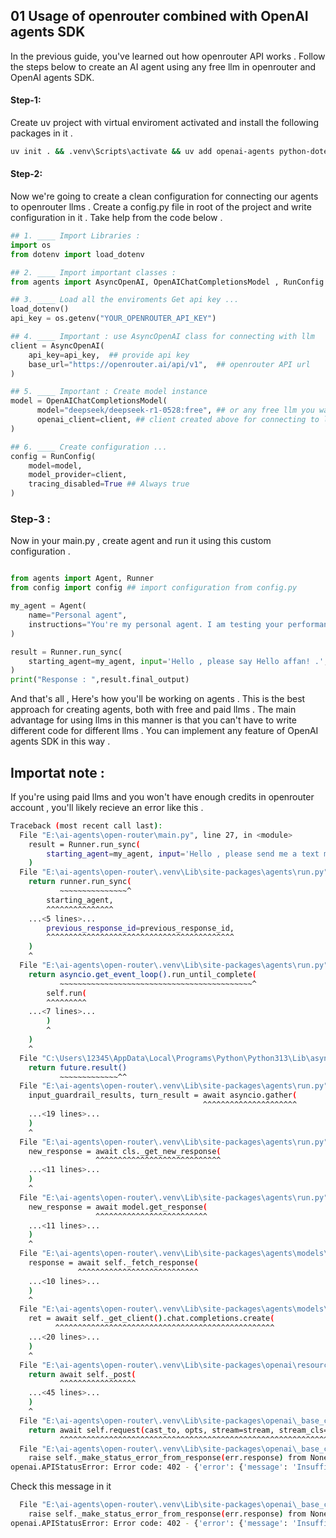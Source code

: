 ## 01 Usage of openrouter combined with OpenAI agents SDK

In the previous guide, you've learned out how openrouter API works . Follow the steps below to create an AI agent using any free llm in openrouter and OpenAI agents SDK.

#### Step-1: 
Create uv project with virtual enviroment activated and install the following packages in it .

```bash
uv init . && .venv\Scripts\activate && uv add openai-agents python-dotenv
```

#### Step-2: 
Now we're going to create a clean configuration for connecting our agents to openrouter llms . Create a config.py file in root of the project and write configuration in it . Take help from the code below .

```python
## 1. ____ Import Libraries :
import os 
from dotenv import load_dotenv

## 2. ____ Import important classes :
from agents import AsyncOpenAI, OpenAIChatCompletionsModel , RunConfig

## 3. ____ Load all the enviroments Get api key ...
load_dotenv()
api_key = os.getenv("YOUR_OPENROUTER_API_KEY")

## 4. ____ Important : use AsyncOpenAI class for connecting with llm
client = AsyncOpenAI(
    api_key=api_key,  ## provide api key
    base_url="https://openrouter.ai/api/v1",  ## openrouter API url
)

## 5. ____ Important : Create model instance
model = OpenAIChatCompletionsModel(
      model="deepseek/deepseek-r1-0528:free", ## or any free llm you want to use . 
      openai_client=client, ## client created above for connecting to llm
)

## 6. ____ Create configuration ...
config = RunConfig(
    model=model,
    model_provider=client,
    tracing_disabled=True ## Always true
)
```

### Step-3 :
Now in your main.py , create agent and run it using this custom configuration .

```python

from agents import Agent, Runner
from config import config ## import configuration from config.py

my_agent = Agent(
    name="Personal agent",
    instructions="You're my personal agent. I am testing your performance and working with deepseke R1"
)

result = Runner.run_sync(
    starting_agent=my_agent, input='Hello , please say Hello affan! .',run_config=config
)
print("Response : ",result.final_output)
```

And that's all , Here's how you'll be working on agents . This is the best approach for creating agents, both with free and paid llms . The main advantage for using llms in this manner is that you can't have to write different code for different llms . You can implement any feature of OpenAI agents SDK in this way .

## Importat note :
If you're using paid llms and you won't have enough credits in openrouter account , you'll likely recieve an error like this .

```bash
Traceback (most recent call last):
  File "E:\ai-agents\open-router\main.py", line 27, in <module>
    result = Runner.run_sync(
        starting_agent=my_agent, input='Hello , please send me a text message Hello affan! if you recieve this message .',run_config=config
    )
  File "E:\ai-agents\open-router\.venv\Lib\site-packages\agents\run.py", line 252, in run_sync
    return runner.run_sync(
           ~~~~~~~~~~~~~~~^
        starting_agent,
        ^^^^^^^^^^^^^^^
    ...<5 lines>...
        previous_response_id=previous_response_id,
        ^^^^^^^^^^^^^^^^^^^^^^^^^^^^^^^^^^^^^^^^^^
    )
    ^
  File "E:\ai-agents\open-router\.venv\Lib\site-packages\agents\run.py", line 491, in run_sync
    return asyncio.get_event_loop().run_until_complete(
           ~~~~~~~~~~~~~~~~~~~~~~~~~~~~~~~~~~~~~~~~~~~^
        self.run(
        ^^^^^^^^^
    ...<7 lines>...
        )
        ^
    )
    ^
  File "C:\Users\12345\AppData\Local\Programs\Python\Python313\Lib\asyncio\base_events.py", line 725, in run_until_complete
    return future.result()
           ~~~~~~~~~~~~~^^
  File "E:\ai-agents\open-router\.venv\Lib\site-packages\agents\run.py", line 397, in run
    input_guardrail_results, turn_result = await asyncio.gather(
                                           ^^^^^^^^^^^^^^^^^^^^^
    ...<19 lines>...
    )
    ^
  File "E:\ai-agents\open-router\.venv\Lib\site-packages\agents\run.py", line 910, in _run_single_turn
    new_response = await cls._get_new_response(
                   ^^^^^^^^^^^^^^^^^^^^^^^^^^^^
    ...<11 lines>...
    )
    ^
  File "E:\ai-agents\open-router\.venv\Lib\site-packages\agents\run.py", line 1071, in _get_new_response
    new_response = await model.get_response(
                   ^^^^^^^^^^^^^^^^^^^^^^^^^
    ...<11 lines>...
    )
    ^
  File "E:\ai-agents\open-router\.venv\Lib\site-packages\agents\models\openai_chatcompletions.py", line 65, in get_response
    response = await self._fetch_response(
               ^^^^^^^^^^^^^^^^^^^^^^^^^^^
    ...<10 lines>...
    )
    ^
  File "E:\ai-agents\open-router\.venv\Lib\site-packages\agents\models\openai_chatcompletions.py", line 273, in _fetch_response
    ret = await self._get_client().chat.completions.create(
          ^^^^^^^^^^^^^^^^^^^^^^^^^^^^^^^^^^^^^^^^^^^^^^^^^
    ...<20 lines>...
    )
    ^
  File "E:\ai-agents\open-router\.venv\Lib\site-packages\openai\resources\chat\completions\completions.py", line 2454, in create
    return await self._post(
           ^^^^^^^^^^^^^^^^^
    ...<45 lines>...
    )
    ^
  File "E:\ai-agents\open-router\.venv\Lib\site-packages\openai\_base_client.py", line 1784, in post
    return await self.request(cast_to, opts, stream=stream, stream_cls=stream_cls)
           ^^^^^^^^^^^^^^^^^^^^^^^^^^^^^^^^^^^^^^^^^^^^^^^^^^^^^^^^^^^^^^^^^^^^^^^
  File "E:\ai-agents\open-router\.venv\Lib\site-packages\openai\_base_client.py", line 1584, in request
    raise self._make_status_error_from_response(err.response) from None
openai.APIStatusError: Error code: 402 - {'error': {'message': 'Insufficient credits. Add more using https://openrouter.ai/settings/credits', 'code': 402}}
```

Check this message in it 

```bash 
  File "E:\ai-agents\open-router\.venv\Lib\site-packages\openai\_base_client.py", line 1584, in request
    raise self._make_status_error_from_response(err.response) from None
openai.APIStatusError: Error code: 402 - {'error': {'message': 'Insufficient credits. Add more using https://openrouter.ai/settings/credits', 'code': 402}}
```